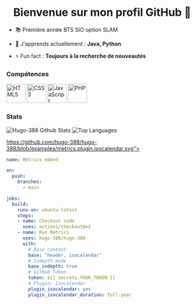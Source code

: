 <body>
<h1 align="center">Bienvenue sur mon profil GitHub 👋</h1>


- 📚 Première année BTS SIO option SLAM


- 🌱 J'apprends actuellement : **Java, Python**
- ⚡ Fun fact : **Toujours à la recherche de nouveautés**


### Compétences

<a href="https://developer.mozilla.org/fr/docs/Glossary/HTML5" target="_blank"><img src="https://cdn-icons-png.flaticon.com/512/732/732212.png" alt="HTML5" width="50" height="50"></a>
<a href="https://developer.mozilla.org/fr/docs/Web/CSS" target="_blank"><img src="https://raw.githubusercontent.com/danielcranney/readme-generator/main/public/icons/skills/css3-colored.svg" alt="CSS3" width="50" height="50"></a>
<a href="https://developer.mozilla.org/fr/docs/Web/JavaScript" target="_blank"><img src="https://upload.wikimedia.org/wikipedia/commons/thumb/9/99/Unofficial_JavaScript_logo_2.svg/1200px-Unofficial_JavaScript_logo_2.svg.png" alt="JavaScript" width="50" height="50"></a>
<a href="https://www.php.net/" target="_blank"><img src="https://cdn-icons-png.flaticon.com/512/5968/5968332.png" alt="PHP" width="50" height="50"></a>

### Stats

<img src="https://github-readme-stats.vercel.app/api?username=Hugo-388&show_icons=true&theme=github_dark" alt="Hugo-388 Github Stats">


<img src="https://github-readme-stats.vercel.app/api/top-langs/?username=Hugo-388&langs_count=10&theme=github_dark&hide_border=true&locale=en&custom_title=Top%20%Langage" alt="Top Languages" >

https://github.com/hugo-388/hugo-388/blob/examples/metrics.plugin.isocalendar.svg">

```yaml
name: Metrics embed

on:
  push:
    branches:
      - main

jobs:
  build:
    runs-on: ubuntu-latest
    steps:
    - name: Checkout code
      uses: actions/checkout@v2
    - name: Run Metrics
      uses: hugo-388/hugo-388
      with:
        # Base content
        base: "header, isocalendar"
        # Indepth mode
        base_indepth: true
        # GitHub Token
        token: ${{ secrets.YOUR_TOKEN }}
        # Plugin: Isocalendar
        plugin_isocalendar: yes
        plugin_isocalendar_duration: full-year
